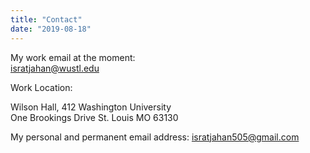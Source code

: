 ```yaml
---
title: "Contact"
date: "2019-08-18"
---
```


My work email at the moment:  
isratjahan@wustl.edu

Work Location:

Wilson Hall, 412
Washington University  
One Brookings Drive
St. Louis MO 63130

My personal and permanent email address:
isratjahan505@gmail.com



